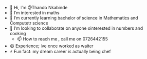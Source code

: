 - 👋 Hi, I’m @Thando Nkabinde
- 👀 I’m interested in maths
- 🌱 I’m currently learning  bachelor of science in Mathematics and Computetr science
- 💞️ I’m looking to collaborate on anyone ointerested in numbers and cooking
  - 📫 How to reach me , call me on 0726442155
- 😄 Experience; Ive once worked as waiter
- ⚡ Fun fact: my dream career is actually being chef

<!---
Thando793/Thando793 is a ✨ special ✨ repository because its `README.md` (this file) appears on your GitHub profile.
You can click the Preview link to take a look at your changes.
--->
